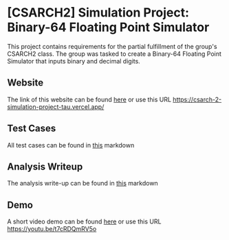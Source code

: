 # [CSARCH2] Simulation Project: Binary-64 Floating Point Simulator

This project contains requirements for the partial fulfillment of the group's CSARCH2 class. The group was tasked to create a Binary-64 Floating Point Simulator that inputs binary and decimal digits.

## Website
The link of this website can be found [here](https://csarch-2-simulation-project-tau.vercel.app/) or use this URL https://csarch-2-simulation-project-tau.vercel.app/

## Test Cases
All test cases can be found in [this](TestCases.md) markdown 

## Analysis Writeup
The analysis write-up can be found in [this](write-up.md) markdown
## Demo
A short video demo can be found [here](https://youtu.be/t7cRDQmRV5o) or use this URL https://youtu.be/t7cRDQmRV5o


